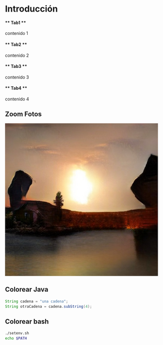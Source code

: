 # Introducción


<!-- tabs:start -->

#### ** Tab1 **
contenido 1

#### ** Tab2 **
contenido 2

<!-- tabs:end -->

<!-- tabs:start -->

#### ** Tab3 **
contenido 3
#### ** Tab4 **
contenido 4
<!-- tabs:end -->



## Zoom Fotos

![gaugan_output](gaugan_output.jpg)





## Colorear Java



```java
String cadena = "una cadena";
String otraCadena = cadena.subString(4);
```



## Colorear bash

```bash
./setenv.sh
echo $PATH
```

